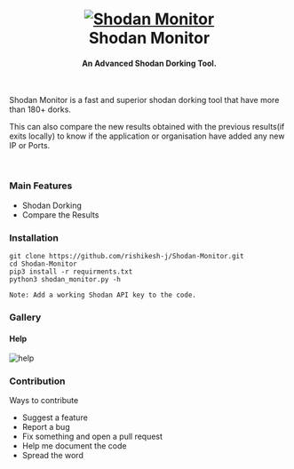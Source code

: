 <h1 align="center">
  <br>
  <a href="https://github.com/rishikesh-j/Shodan-Monitor"><img src="https://i.ibb.co/qRTNkv2/Screenshot-20221207-225734.png" alt="Shodan Monitor"></a>
  <br>
  Shodan Monitor
  <br>
</h1>

<h4 align="center">An Advanced Shodan Dorking Tool.</h4>

<br />

Shodan Monitor is a fast and superior shodan dorking tool that have more than 180+ dorks.

This can also compare the new results obtained with the previous results(if exits locally) to know if the application or organisation have added any new IP or Ports.

<br />

### Main Features
- Shodan Dorking
- Compare the Results


### Installation
```
git clone https://github.com/rishikesh-j/Shodan-Monitor.git
cd Shodan-Monitor
pip3 install -r requirments.txt
python3 shodan_monitor.py -h

Note: Add a working Shodan API key to the code.
```


### Gallery
#### Help
![help](https://i.ibb.co/qRTsHPT/Screenshot-20221207-230915.png)


### Contribution
Ways to contribute
- Suggest a feature
- Report a bug
- Fix something and open a pull request
- Help me document the code
- Spread the word
